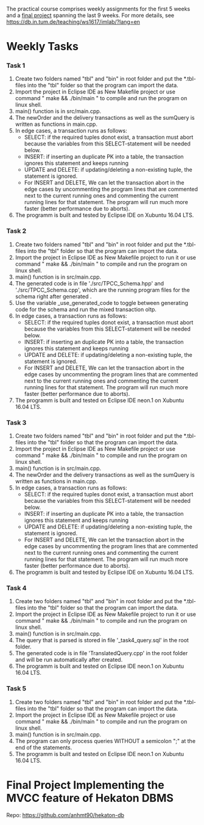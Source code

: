 The practical course comprises weekly assignments for the first 5 weeks and a [final project](#final_project) spanning the last 9 weeks. For more details, see https://db.in.tum.de/teaching/ws1617/imlab/?lang=en

# Weekly Tasks


### Task 1

1. Create two folders named "tbl" and "bin" in root folder and put the *.tbl-files into the "tbl" folder so that the program can import the data.
2. Import the project in Eclipse IDE as New Makefile project or use command " make && ./bin/main " to compile and run the program on linux shell.
3. main() function is in src/main.cpp.
4. The newOrder and the delivery transactions as well as the sumQuery is written as functions in main.cpp.
5. In edge cases, a transaction runs as follows:
	+ SELECT: if the required tuples donot exist, a transaction must abort because the variables from this SELECT-statement will be needed below.
	+ INSERT: if inserting an duplicate PK into a table, the transaction ignores this statement and keeps running 
	+ UPDATE and DELETE: if updating/deleting a non-existing tuple, the statement is ignored.
	+ For INSERT and DELETE, We can let the transaction abort in the edge cases by uncommenting the program lines that are commented next to the current running ones and commenting the current running lines for that statement. The program will run much more faster (better performance due to aborts).
6. The programm is built and tested by Eclipse IDE on Xubuntu 16.04 LTS.

### Task 2

1. Create two folders named "tbl" and "bin" in root folder and put the *.tbl-files into the "tbl" folder so that the program can import the data.
2. Import the project in Eclipse IDE as New Makefile project to run it or use command " make && ./bin/main " to compile and run the program on linux shell.
3. main() function is in src/main.cpp.
4. The generated code is in file './src/TPCC_Schema.hpp' and './src/TPCC_Schema.cpp', which are the running program files for the schema right after generated . 
5. Use the  variable _use_generated_code to toggle between generating code for the schema and run the mixed transaction oltp.
6. In edge cases, a transaction runs as follows:
	+ SELECT: if the required tuples donot exist, a transaction must abort because the variables from this SELECT-statement will be needed below.
	+ INSERT: if inserting an duplicate PK into a table, the transaction ignores this statement and keeps running 
	+ UPDATE and DELETE: if updating/deleting a non-existing tuple, the statement is ignored.
	+ For INSERT and DELETE, We can let the transaction abort in the edge cases by uncommenting the program lines that are commented next to the current running ones and commenting the current running lines for that statement. The program will run much more faster (better performance due to aborts).
7. The programm is built and tested on Eclipse IDE neon.1 on Xubuntu 16.04 LTS.

### Task 3

1. Create two folders named "tbl" and "bin" in root folder and put the *.tbl-files into the "tbl" folder so that the program can import the data.
2. Import the project in Eclipse IDE as New Makefile project or use command " make && ./bin/main " to compile and run the program on linux shell.
3. main() function is in src/main.cpp.
4. The newOrder and the delivery transactions as well as the sumQuery is written as functions in main.cpp.
5. In edge cases, a transaction runs as follows:
	+ SELECT: if the required tuples donot exist, a transaction must abort because the variables from this SELECT-statement will be needed below.
	+ INSERT: if inserting an duplicate PK into a table, the transaction ignores this statement and keeps running 
	+ UPDATE and DELETE: if updating/deleting a non-existing tuple, the statement is ignored.
	+ For INSERT and DELETE, We can let the transaction abort in the edge cases by uncommenting the program lines that are commented next to the current running ones and commenting the current running lines for that statement. The program will run much more faster (better performance due to aborts).
6. The programm is built and tested by Eclipse IDE on Xubuntu 16.04 LTS.

### Task 4

1. Create two folders named "tbl" and "bin" in root folder and put the *.tbl-files into the "tbl" folder so that the program can import the data.
2. Import the project in Eclipse IDE as New Makefile project to run it or use command " make && ./bin/main " to compile and run the program on linux shell.
3. main() function is in src/main.cpp.
4. The query that is parsed is stored in file '_task4_query.sql' in the root folder.
5. The generated code is in file 'TranslatedQuery.cpp' in the root folder and will be run automatically after created.
6. The programm is built and tested on Eclipse IDE neon.1 on Xubuntu 16.04 LTS.

### Task 5

1. Create two folders named "tbl" and "bin" in root folder and put the *.tbl-files into the "tbl" folder so that the program can import the data.
2. Import the project in Eclipse IDE as New Makefile project or use command " make && ./bin/main " to compile and run the program on linux shell.
3. main() function is in src/main.cpp.
4. The program can only process queries WITHOUT a semicolon ";" at the end of the statements.
5. The programm is built and tested on Eclipse IDE neon.1 on Xubuntu 16.04 LTS.

<a name="final_project"></a>
# Final Project Implementing the MVCC feature of Hekaton DBMS

Repo: https://github.com/anhmt90/hekaton-db
